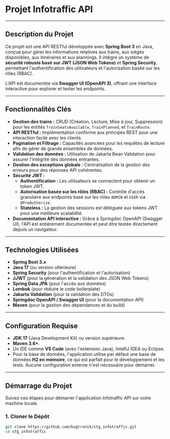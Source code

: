 # Projet Infotraffic API

---

## Description du Projet

Ce projet est une API RESTful développée avec **Spring Boot 3** en Java, conçue pour gérer les informations relatives aux trains, aux sièges disponibles, aux itinéraires et aux plannings. Il intègre un système de **sécurité robuste basé sur JWT (JSON Web Tokens)** et **Spring Security**, permettant l'authentification des utilisateurs et l'autorisation basée sur les rôles (RBAC).

L'API est documentée via **Swagger UI (OpenAPI 3)**, offrant une interface interactive pour explorer et tester les endpoints.

---

## Fonctionnalités Clés

* **Gestion des trains :** CRUD (Création, Lecture, Mise à jour, Suppression) pour les entités `TrainSeatsAvailable`, `TrainPlanned`, et `TrainRoute`.
* **API RESTful :** Implémentation conforme aux principes REST pour une interaction facile avec les clients.
* **Pagination et Filtrage :** Capacités avancées pour les requêtes de lecture afin de gérer de grands ensembles de données.
* **Validation des données :** Utilisation de Jakarta Bean Validation pour assurer l'intégrité des données entrantes.
* **Gestion des exceptions globale :** Centralisation de la gestion des erreurs pour des réponses API cohérentes.
* **Sécurité JWT :**
    * **Authentification :** Les utilisateurs se connectent pour obtenir un token JWT.
    * **Autorisation basée sur les rôles (RBAC) :** Contrôle d'accès granulaire aux endpoints basé sur les rôles `ADMIN` et `USER` via `@PreAuthorize`.
    * **Stateless :** La gestion des sessions est déléguée aux tokens JWT pour une meilleure scalabilité.
* **Documentation API interactive :** Grâce à Springdoc OpenAPI (Swagger UI), l'API est entièrement documentée et peut être testée directement depuis un navigateur.

---

## Technologies Utilisées

* **Spring Boot 3.x**
* **Java 17** (ou version ultérieure)
* **Spring Security** (pour l'authentification et l'autorisation)
* **JJWT** (pour la génération et la validation des JSON Web Tokens)
* **Spring Data JPA** (pour l'accès aux données)
* **Lombok** (pour réduire le code boilerplate)
* **Jakarta Validation** (pour la validation des DTOs)
* **Springdoc OpenAPI / Swagger UI** (pour la documentation API)
* **Maven** (pour la gestion des dépendances et du build)

---

## Configuration Requise

* **JDK 17** (Java Development Kit) ou version supérieure.
* **Maven 3.6+**.
* Un IDE comme **VS Code** (avec l'extension Java), IntelliJ IDEA ou Eclipse.
* Pour la base de données, l'application utilise par défaut une base de données **H2 en mémoire**, ce qui est parfait pour le développement et les tests. Aucune configuration externe n'est nécessaire pour démarrer.

---

## Démarrage du Projet

Suivez ces étapes pour démarrer l'application Infotraffic API sur votre machine locale.

### 1. Cloner le Dépôt

```bash
git clone https://github.com/bugtronik/stg_infotraffic.git
cd stg_infotraffic
